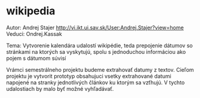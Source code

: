 wikipedia
=========
Autor: Andrej Stajer
http://vi.ikt.ui.sav.sk/User:Andrej.Stajer?view=home
Veduci: Ondrej.Kassak 

Tema: Vytvorenie kalendára udalostí wikipédie, teda prepojenie dátumov so stránkami na ktorých sa vyskytujú, spolu s jednoduchou informáciou ako pojem s dátumom súvisí


Vrámci semestrálneho projektu budeme extrahovať datumy z textov. Cieľom projektu je vytvorit prototyp obsahujuci vsetky extrahované datumi napojené na stranky jednotlivých článkov ku ktorým sa vzťhujú. V tychto udalostiach by malo byť možné vyhľadávať.
